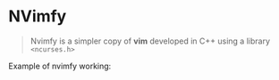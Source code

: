 # NVimfy

> Nvimfy is a simpler copy of **vim** developed in C++ using a library `<ncurses.h>`

Example of nvimfy working:
